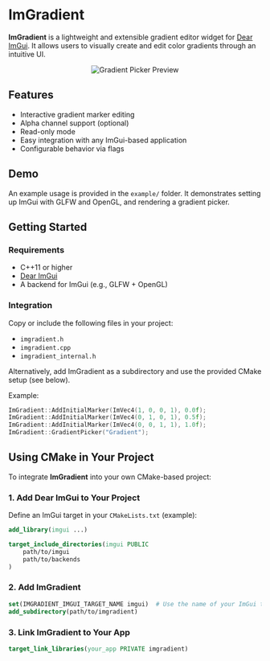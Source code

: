 # ImGradient

**ImGradient** is a lightweight and extensible gradient editor widget for [Dear ImGui](https://github.com/ocornut/imgui). It allows users to visually create and edit color gradients through an intuitive UI.

<p align="center">
  <img src="https://github.com/user-attachments/assets/98832659-cd19-4538-bb12-a93795e5d26b" alt="Gradient Picker Preview" />
</p>

## Features

- Interactive gradient marker editing
- Alpha channel support (optional)
- Read-only mode
- Easy integration with any ImGui-based application
- Configurable behavior via flags

## Demo

An example usage is provided in the `example/` folder. It demonstrates setting up ImGui with GLFW and OpenGL, and rendering a gradient picker.

## Getting Started

### Requirements

- C++11 or higher
- [Dear ImGui](https://github.com/ocornut/imgui)
- A backend for ImGui (e.g., GLFW + OpenGL)

### Integration

Copy or include the following files in your project:

- `imgradient.h`
- `imgradient.cpp`
- `imgradient_internal.h`

Alternatively, add ImGradient as a subdirectory and use the provided CMake setup (see below).

Example:

```cpp
ImGradient::AddInitialMarker(ImVec4(1, 0, 0, 1), 0.0f);
ImGradient::AddInitialMarker(ImVec4(0, 1, 0, 1), 0.5f);
ImGradient::AddInitialMarker(ImVec4(0, 0, 1, 1), 1.0f);
ImGradient::GradientPicker("Gradient");
```

## Using CMake in Your Project

To integrate **ImGradient** into your own CMake-based project:

### 1. Add Dear ImGui to Your Project

Define an ImGui target in your `CMakeLists.txt` (example):

```cmake
add_library(imgui ...)

target_include_directories(imgui PUBLIC
    path/to/imgui
    path/to/backends
)
```

### 2. Add ImGradient

```cmake
set(IMGRADIENT_IMGUI_TARGET_NAME imgui)  # Use the name of your ImGui target
add_subdirectory(path/to/imgradient)
```

### 3. Link ImGradient to Your App

```cmake
target_link_libraries(your_app PRIVATE imgradient)
```

